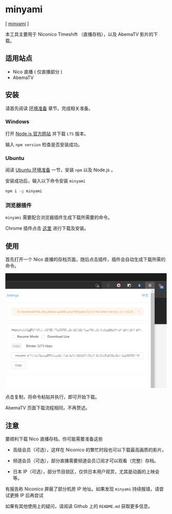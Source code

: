 # minyami

[ [minyami](https://github.com/Last-Order/Minyami) ]

本工具主要用于 Niconico Timeshift （直播存档），以及 AbemaTV 影片的下载。

## 适用站点

- Nico 直播 ( 仅直播部分 )
- AbemaTV

## 安装

请首先阅读 [环境准备](/zh/preparation/) 章节，完成相关准备。

### Windows

打开 [Node.js 官方网站](https://nodejs.org/) 并下载 `LTS` 版本。

输入 `npm version` 检查是否安装成功。

### Ubuntu

阅读 [Ubuntu 环境准备](/zh/preparation/#node-js) 一节，安装 `npm` 以及 Node.js 。

安装成功后，输入以下命令安装 `minyami`

```bash
npm i -g minyami
```

### 浏览器插件

`minyami` 需要配合浏览器插件生成下载所需要的命令。

Chrome 插件点击 [这里](https://chrome.google.com/webstore/detail/minyami/cgejkofhdaffiifhcohjdbbheldkiaed) 进行下载及安装。

## 使用

首先打开一个 Nico 直播的存档页面，随后点击插件，插件会自动生成下载所需的命令。

![Plugin](./minyami-0001.jpg)

点击复制，将命令粘贴并执行，即可开始下载。

AbemaTV 页面下载流程相同，不再赘述。

## 注意

要顺利下载 Nico 直播存档，你可能需要准备这些

- 高级会员（可选），这样在 Niconico 的繁忙时段也可以下载最高画质的影片。

- 频道会员（可选），部分直播需要频道会员订阅才可以观看（完整）存档。

- 日本 IP（可选），部分节目锁区，仅供日本用户观赏，尤其是动画的上映会等。

有报告称 Niconico 屏蔽了部分机房 IP 地址。如果发现 `minyami` 持续报错，请尝试更换 IP 后再尝试

如果有其他使用上的疑问，请阅读 Github 上的 `README.md` 获取更多信息。
